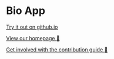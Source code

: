 # Bio App

[Try it out on github.io](https://uobedtechstemm.github.io/BioApp/bio-app.html)

[View our homepage :tada:](https://github.com/UoBEdTechSTEMM/UoBEdTechSTEMM)

[Get involved with the contribution guide :crystal_ball:](https://github.com/UoBEdTechSTEMM/Contribution)
